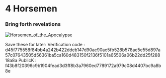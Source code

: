 # 4 Horsemen
### Bring forth revelations

![Horsemen_of_the_Apocalypse](https://user-images.githubusercontent.com/90336486/132541192-0c60b0b5-53f3-4f70-92fe-16f52b306412.jpg)



Save these for later:
Verification code : d45f775558f84bb4a242b422ddeb147d90ac90ac5fb528b578ae5e55d897a57c07643505d56361ba5ca160d483150f2136f5101a65506a06b22dd25f28818a8a
PublicK : f43b8f20396c9b1904fead3d3ff8b3a7960ed7789172a979c08d4407bc9a8b8e

